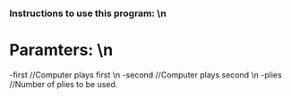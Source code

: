 ### Instructions to use this program: \n

# Paramters: \n
-first //Computer plays first \n
-second //Computer plays second \n
-plies <int> //Number of plies to be used. 
